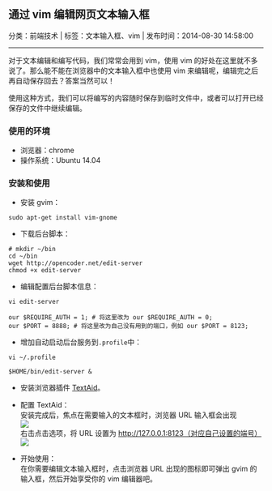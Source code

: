 ## 通过 vim 编辑网页文本输入框

分类：前端技术 | 标签：文本输入框、vim | 发布时间：2014-08-30 14:58:00

___

对于文本编辑和编写代码，我们常常会用到 vim，使用 vim 的好处在这里就不多说了。那么能不能在浏览器中的文本输入框中也使用 vim 来编辑呢，编辑完之后再自动保存回去？答案当然可以！

使用这种方式，我们可以将编写的内容随时保存到临时文件中，或者可以打开已经保存的文件中继续编辑。

### 使用的环境

* 浏览器：chrome
* 操作系统：Ubuntu 14.04

### 安装和使用

* 安装 gvim：
```
sudo apt-get install vim-gnome
```

* 下载后台脚本：
```
# mkdir ~/bin
cd ~/bin
wget http://opencoder.net/edit-server
chmod +x edit-server
```

* 编辑配置后台脚本信息：
```
vi edit-server
```
```
our $REQUIRE_AUTH = 1; # 将这里改为 our $REQUIRE_AUTH = 0;
our $PORT = 8888; # 将这里改为自己没有用到的端口，例如 our $PORT = 8123;
```

* 增加自动启动后台服务到`.profile`中：
```
vi ~/.profile
```
```
$HOME/bin/edit-server &
```

* 安装浏览器插件 [TextAid](https://chrome.google.com/webstore/detail/ppoadiihggafnhokfkpphojggcdigllp)。

* 配置 TextAid：  
安装完成后，焦点在需要输入的文本框时，浏览器 URL 输入框会出现  
![](/posts/2014/08/30/2.png)  
右击点击选项，将 URL 设置为 http://127.0.0.1:8123（对应自己设置的端号）  
![](/posts/2014/08/30/1.png)

* 开始使用：  
在你需要编辑文本输入框时，点击浏览器 URL 出现的图标即可弹出 gvim 的输入框，然后开始享受你的 vim 编辑器吧。
